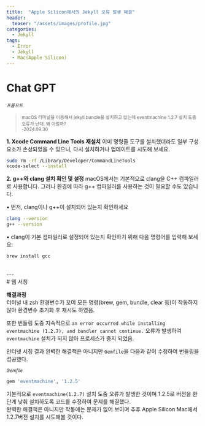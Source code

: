 ```yaml
---
title:  "Apple Silicon에서의 Jekyll 오류 발생 해결"
header:
  teaser: "/assets/images/profile.jpg"
categories: 
  - Jekyll
tags:
  - Error
  - Jekyll
  - Mac(Apple Silicon)
---
```

# Chat GPT   

<sub>*프롬프트*</sub>
><sub>macOS 터미널을 이용해서 jekyll bundle을 설치하고 있는데 eventmachine 1.2.7 설치 도중 오류가 난대. 왜 이럴까?</sub>   
<sub>-2024.09.30</sub>
   
**1. Xcode Command Line Tools 재설치**
이미 명령줄 도구를 설치했더라도 일부 구성 요소가 손상되었을 수 있으니, 다시 설치하거나 업데이트를 시도해 보세요. 
```bash
sudo rm -rf /Library/Developer/CommandLineTools
xcode-select --install
```

**2. g++와 clang 설치 확인 및 설정**
macOS에서는 기본적으로 clang을 C++ 컴파일러로 사용합니다. 그러나 환경에 따라 g++ 컴파일러를 사용하는 것이 필요할 수도 있습니다.

• 먼저, clang이나 g++이 설치되어 있는지 확인하세요
```bash
clang --version
g++ --version
```

• clang이 기본 컴파일러로 설정되어 있는지 확인하기 위해 다음 명령어를 입력해 보세요:
```bash
brew install gcc
```


<!-- ```bash
eval $(/opt/homebrew/bin/brew shellenv)
``` -->
   
<br>
---
<br>
# 웹 서칭   

**해결과정**   
터미널 내 zsh 환경변수가 꼬여 모든 명령(brew, gem, bundle, clear 등)이 작동하지 않아 환경변수 초기화 후 재시도 하였음.   
   

   또한 번들링 도중 지속적으로 `an error occurred while installing eventmachine (1.2.7), and bundler cannot continue.` 오류가 발생하여 `eventmachine` 설치가 되지 않아 프로세스가 중지 되었음.

인터넷 서칭 결과 완벽한 해결책은 아니지만 `Gemfile`을 다음과 같이 수정하여 번들링을 성공했다.

<sub>*Gemfile*</sub>
```ruby
gem 'eventmachine', '1.2.5'
```
기본적으로 `eventmachine(1.2.7)` 설치 도중 오류가 발생한 것이며 1.2.5로 버전을 한 단계 낮춰 설치하도록 코드를 수정하여 문제를 해결했다.   
완벽한 해결책은 아니지만 작동에는 문제가 없어 보이며 추후 Apple Silicon Mac에서 1.2.7버전 설치를 시도해볼 것이다.